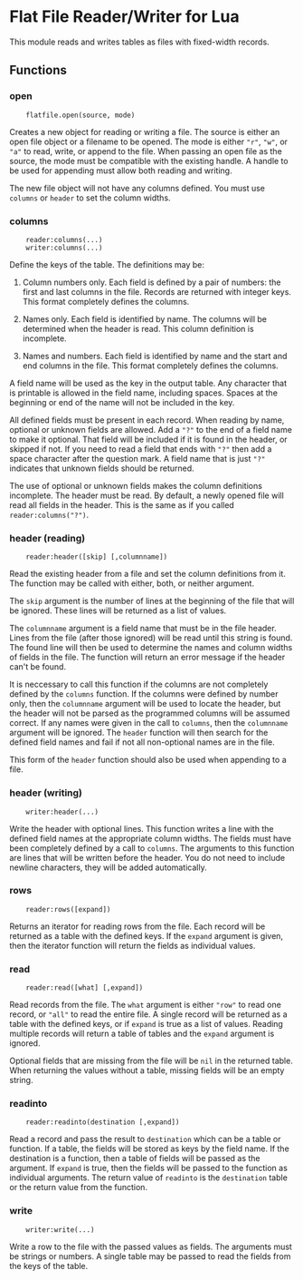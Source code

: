 Flat File Reader/Writer for Lua
===============================

This module reads and writes tables as files with fixed-width records.

Functions
---------

### open

        flatfile.open(source, mode)

Creates a new object for reading or writing a file. The source is either an
open file object or a filename to be opened. The mode is either `"r"`, `"w"`,
or `"a"` to read, write, or append to the file. When passing an open file as the
source, the mode must be compatible with the existing handle. A handle to be
used for appending must allow both reading and writing.

The new file object will not have any columns defined. You must use `columns`
or `header` to set the column widths.

### columns

        reader:columns(...)
        writer:columns(...)

Define the keys of the table. The definitions may be:

1. Column numbers only. Each field is defined by a pair of numbers: the first
and last columns in the file. Records are returned with integer keys. This
format completely defines the columns.

2. Names only. Each field is identified by name. The columns will be
determined when the header is read. This column definition is incomplete.

3. Names and numbers. Each field is identified by name and the start and end
columns in the file. This format completely defines the columns.

A field name will be used as the key in the output table. Any character that
is printable is allowed in the field name, including spaces. Spaces at the
beginning or end of the name will not be included in the key.

All defined fields must be present in each record. When reading by name,
optional or unknown fields are allowed. Add a `"?"` to the end of a field name
to make it optional. That field will be included if it is found in the header,
or skipped if not. If you need to read a field that ends with `"?"` then add a
space character after the question mark. A field name that is just `"?"`
indicates that unknown fields should be returned. 

The use of optional or unknown fields makes the column definitions incomplete.
The header must be read. By default, a newly opened file will read all fields
in the header. This is the same as if you called `reader:columns("?")`.

### header (reading)

        reader:header([skip] [,columnname])

Read the existing header from a file and set the column definitions from it.
The function may be called with either, both, or neither argument.

The `skip` argument is the number of lines at the beginning of the file that
will be ignored. These lines will be returned as a list of values.

The `columnname` argument is a field name that must be in the file header.
Lines from the file (after those ignored) will be read until this string
is found. The found line will then be used to determine the names and column
widths of fields in the file. The function will return an error message if
the header can't be found.

It is neccessary to call this function if the columns are not completely
defined by the `columns` function. If the columns were defined by number only,
then the `columnname` argument will be used to locate the header, but the
header will not be parsed as the programmed columns will be assumed correct.
If any names were given in the call to `columns`, then the `columnname`
argument will be ignored. The `header` function will then search for the
defined field names and fail if not all non-optional names are in the file.

This form of the `header` function should also be used when appending to
a file.

### header (writing)
        writer:header(...)

Write the header with optional lines. This function writes a line with the
defined field names at the appropriate column widths. The fields must have
been completely defined by a call to `columns`. The arguments to this
function are lines that will be written before the header. You do not need
to include newline characters, they will be added automatically.

### rows

        reader:rows([expand])

Returns an iterator for reading rows from the file. Each record will be
returned as a table with the defined keys. If the `expand` argument is given,
then the iterator function will return the fields as individual values.

### read

        reader:read([what] [,expand])

Read records from the file. The `what` argument is either `"row"` to read one
record, or `"all"` to read the entire file. A single record will be returned
as a table with the defined keys, or if `expand` is true as a list of values.
Reading multiple records will return a table of tables and the `expand`
argument is ignored.

Optional fields that are missing from the file will be `nil` in the returned
table. When returning the values without a table, missing fields will be an
empty string.

### readinto

        reader:readinto(destination [,expand])

Read a record and pass the result to `destination` which can be a table or
function. If a table, the fields will be stored as keys by the field name.
If the destination is a function, then a table of fields will be passed
as the argument. If `expand` is true, then the fields will be passed to the
function as individual arguments. The return value of `readinto` is the
`destination` table or the return value from the function.

### write

        writer:write(...)

Write a row to the file with the passed values as fields. The arguments must
be strings or numbers. A single table may be passed to read the fields from
the keys of the table.
